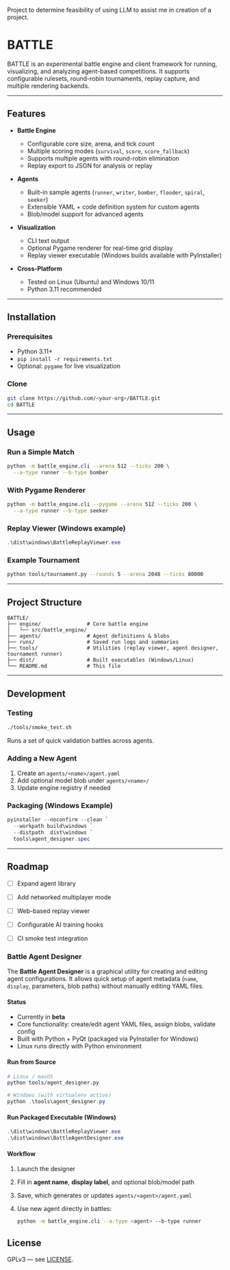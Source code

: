 
Project to determine feasibility of using LLM to assist me in creation of a project.

# BATTLE

BATTLE is an experimental battle engine and client framework for running,
visualizing, and analyzing agent-based competitions. It supports configurable
rulesets, round-robin tournaments, replay capture, and multiple rendering backends.

---

## Features

- **Battle Engine**
  - Configurable core size, arena, and tick count
  - Multiple scoring modes (`survival`, `score`, `score_fallback`)
  - Supports multiple agents with round-robin elimination
  - Replay export to JSON for analysis or replay

- **Agents**
  - Built-in sample agents (`runner`, `writer`, `bomber`, `flooder`, `spiral`, `seeker`)
  - Extensible YAML + code definition system for custom agents
  - Blob/model support for advanced agents

- **Visualization**
  - CLI text output
  - Optional Pygame renderer for real-time grid display
  - Replay viewer executable (Windows builds available with PyInstaller)

- **Cross-Platform**
  - Tested on Linux (Ubuntu) and Windows 10/11
  - Python 3.11 recommended

---

## Installation

### Prerequisites
- Python 3.11+
- `pip install -r requirements.txt`
- Optional: `pygame` for live visualization

### Clone
```bash
git clone https://github.com/<your-org>/BATTLE.git
cd BATTLE
````

---

## Usage

### Run a Simple Match

```bash
python -m battle_engine.cli --arena 512 --ticks 200 \
  --a-type runner --b-type bomber
```

### With Pygame Renderer

```bash
python -m battle_engine.cli --pygame --arena 512 --ticks 200 \
  --a-type runner --b-type seeker
```

### Replay Viewer (Windows example)

```powershell
.\dist\windows\BattleReplayViewer.exe
```

### Example Tournament

```bash
python tools/tournament.py --rounds 5 --arena 2048 --ticks 80000
```

---

## Project Structure

```
BATTLE/
├── engine/               # Core battle engine
│   └── src/battle_engine/
├── agents/               # Agent definitions & blobs
├── runs/                 # Saved run logs and summaries
├── tools/                # Utilities (replay viewer, agent designer, tournament runner)
├── dist/                 # Built executables (Windows/Linux)
└── README.md             # This file
```

---

## Development

### Testing

```bash
./tools/smoke_test.sh
```

Runs a set of quick validation battles across agents.

### Adding a New Agent

1. Create an `agents/<name>/agent.yaml`
2. Add optional model blob under `agents/<name>/`
3. Update engine registry if needed

### Packaging (Windows Example)

```powershell
pyinstaller --noconfirm --clean `
  --workpath build\windows `
  --distpath  dist\windows `
  tools\agent_designer.spec
```

---

## Roadmap

* [ ] Expand agent library
* [ ] Add networked multiplayer mode
* [ ] Web-based replay viewer
* [ ] Configurable AI training hooks
* [ ] CI smoke test integration



### Battle Agent Designer

The **Battle Agent Designer** is a graphical utility for creating and editing agent configurations. It allows quick setup of agent metadata (`name`, `display`, parameters, blob paths) without manually editing YAML files.

#### Status

* Currently in **beta**
* Core functionality: create/edit agent YAML files, assign blobs, validate config
* Built with Python + PyQt (packaged via PyInstaller for Windows)
* Linux runs directly with Python environment

#### Run from Source

```bash
# Linux / macOS
python tools/agent_designer.py
```

```powershell
# Windows (with virtualenv active)
python .\tools\agent_designer.py
```

#### Run Packaged Executable (Windows)

```powershell
.\dist\windows\BattleReplayViewer.exe
.\dist\windows\BattleAgentDesigner.exe
```

#### Workflow

1. Launch the designer
2. Fill in **agent name**, **display label**, and optional blob/model path
3. Save, which generates or updates `agents/<agent>/agent.yaml`
4. Use new agent directly in battles:

   ```bash
   python -m battle_engine.cli --a-type <agent> --b-type runner
   ```


## License

GPLv3 — see [LICENSE](LICENSE).

